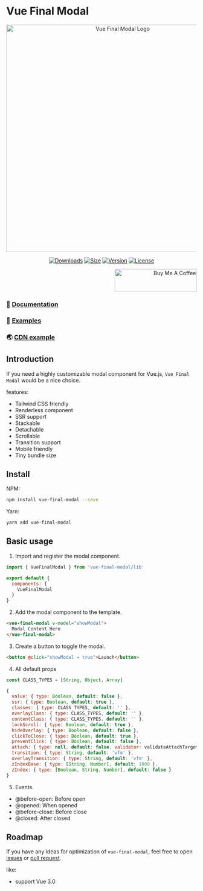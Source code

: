# Vue Final Modal

<p align="center"><a href="https://hunterliu1003.github.io/vue-final-modal/" target="_blank" rel="noopener noreferrer"><img width="600" src="https://hunterliu1003.github.io/assets/gifs/vue-final-modal.gif" alt="Vue Final Modal Logo"></a></p>

<p align="center">
  <a href="https://npmcharts.com/compare/vue-final-modal?minimal=true"><img src="https://img.shields.io/npm/dm/vue-final-modal.svg?sanitize=true" alt="Downloads"></a>
  <a href="https://www.npmjs.com/package/vue-final-modal"><img src="https://badgen.net/bundlephobia/minzip/vue-final-modal" alt="Size"></a>
  <a href="https://www.npmjs.com/package/vue-final-modal"><img src="https://img.shields.io/npm/v/vue-final-modal.svg?sanitize=true" alt="Version"></a>
  <a href="https://www.npmjs.com/package/vue-final-modal"><img src="https://img.shields.io/npm/l/vue-final-modal.svg?sanitize=true" alt="License"></a>
</p>

<p align="right">
  <a href="https://www.buymeacoffee.com/PL2qJIx" target="_blank">
    <img src="https://cdn.buymeacoffee.com/buttons/v2/default-green.png" alt="Buy Me A Coffee" style="height: 60px !important;width: 217px !important;" >
  </a>
</p>

### 🎉 [Documentation](https://hunterliu1003.github.io/vue-final-modal/)

### 🙌 [Examples](https://hunterliu1003.github.io/vue-final-modal/examples)

### 🌏 [CDN example](https://codepen.io/hunterliu1003/pen/PoZmbPm?editors=1010)

## Introduction

If you need a highly customizable modal component for Vue.js, `Vue Final Modal` would be a nice choice.

features:

- Tailwind CSS friendly
- Renderless component
- SSR support
- Stackable
- Detachable
- Scrollable
- Transition support
- Mobile friendly
- Tiny bundle size

## Install

NPM:

```bash
npm install vue-final-modal --save
```

Yarn:

```bash
yarn add vue-final-modal
```

## Basic usage

1. Import and register the modal component.

```js
import { VueFinalModal } from 'vue-final-modal/lib'

export default {
  components: {
    VueFinalModal
  }
}
```

2. Add the modal component to the template.

```html
<vue-final-modal v-model="showModal">
  Modal Content Here
</vue-final-modal>
```

3. Create a button to toggle the modal.

```html
<button @click="showModal = true">Launch</button>
```

4. All default props

```js
const CLASS_TYPES = [String, Object, Array]

{
  value: { type: Boolean, default: false },
  ssr: { type: Boolean, default: true },
  classes: { type: CLASS_TYPES, default: '' },
  overlayClass: { type: CLASS_TYPES, default: '' },
  contentClass: { type: CLASS_TYPES, default: '' },
  lockScroll: { type: Boolean, default: true },
  hideOverlay: { type: Boolean, default: false },
  clickToClose: { type: Boolean, default: true },
  preventClick: { type: Boolean, default: false },
  attach: { type: null, default: false, validator: validateAttachTarget },
  transition: { type: String, default: 'vfm' },
  overlayTransition: { type: String, default: 'vfm' },
  zIndexBase: { type: [String, Number], default: 1000 },
  zIndex: { type: [Boolean, String, Number], default: false }
}
```

5. Events.

- @before-open: Before open
- @opened: When opened
- @before-close: Before close
- @closed: After closed

## Roadmap

If you have any ideas for optimization of `vue-final-modal`, feel free to open [issues](https://github.com/hunterliu1003/vue-final-modal/issues) or [pull request](https://github.com/hunterliu1003/vue-final-modal/pulls).

like:

- support Vue 3.0
